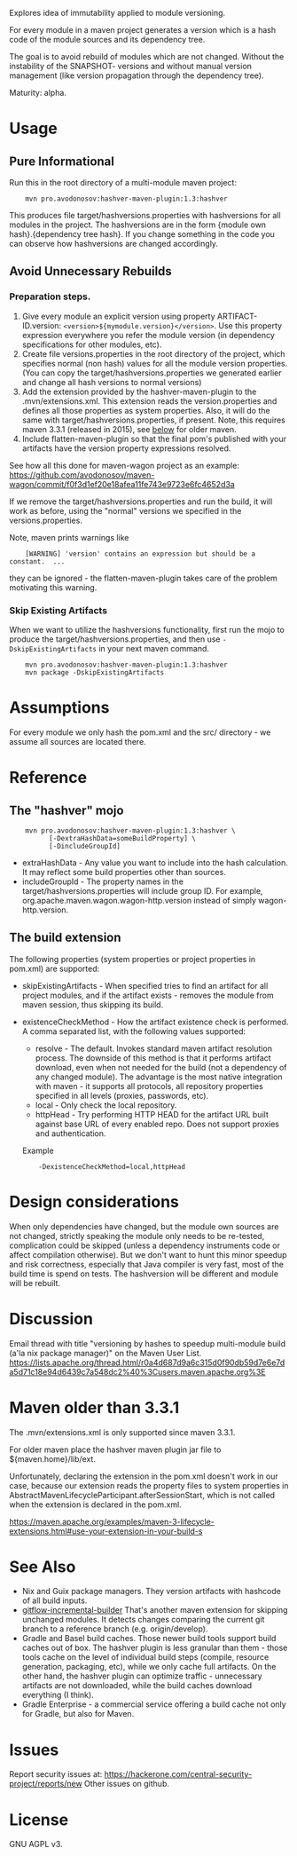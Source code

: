 Explores idea of immutability applied to module versioning.

For every module in a maven project generates a version which is a
hash code of the module sources and its dependency tree.

The goal is to avoid rebuild of modules which are not changed. Without the
instability of the SNAPSHOT- versions and without manual version management
(like version propagation through the dependency tree).

Maturity: alpha.

# Usage

## Pure Informational
Run this in the root directory of a multi-module maven project:

        mvn pro.avodonosov:hashver-maven-plugin:1.3:hashver
    
This produces file target/hashversions.properties with hashversions for 
all modules in the project. The hashversions are in the form
{module own hash}.{dependency tree hash}. If you change something in the code
you can observe how hashversions are changed accordingly.

## Avoid Unnecessary Rebuilds

### Preparation steps.

1. Give every module an explicit version using property ARTIFACT-ID.version:
   `<version>${mymodule.version}</version>`. Use this property
   expression everywhere you refer the module version (in dependency
   specifications for other modules, etc).
1. Create file versions.properties in the root directory of the project,
   which specifies normal (non hash) values for all the module version
   properties.
   (You can copy the target/hashversions.properties we generated earlier and
   change all hash versions to normal versions)
1. Add the extension provided by the hashver-maven-plugin to the 
   .mvn/extensions.xml. This extension reads the version.properties
   and defines all those properties as system properties.
   Also, it will do the same with target/hashversions.properties, if present.
   Note, this requires maven 3.3.1 (released in 2015),
   see [below](#maven-older-than-331) for older maven.
1. Include flatten-maven-plugin so that the final pom's published with your
   artifacts have the version property expressions resolved.

See how all this done for maven-wagon project as an example:
https://github.com/avodonosov/maven-wagon/commit/f0f3d1ef20e18afea11fe743e9723e6fc4652d3a

If we remove the target/hashversions.properties and run the build, it will
work as before, using the "normal" versions we specified in the
versions.properties.

Note, maven prints warnings like
```text
    [WARNING] 'version' contains an expression but should be a constant.  ...
```
they can be ignored - the flatten-maven-plugin takes care of the problem
motivating this warning.

### Skip Existing Artifacts

When we want to utilize the hashversions functionality, first run the mojo
to produce the target/hashversions.properties, and then use
`-DskipExistingArtifacts` in your next maven command.

```shell script
    mvn pro.avodonosov:hashver-maven-plugin:1.3:hashver
    mvn package -DskipExistingArtifacts
```
    
# Assumptions
For every module we only hash the pom.xml and the src/ directory - we assume
all sources are located there.

# Reference

## The "hashver" mojo

```shell script
    mvn pro.avodonosov:hashver-maven-plugin:1.3:hashver \
          [-DextraHashData=someBuildProperty] \
          [-DincludeGroupId]
```

- extraHashData - Any value you want to include into the hash calculation.
  It may reflect some build properties other than sources.
- includeGroupId - The property names in the target/hashversions.properties
  will include group ID. For example, org.apache.maven.wagon.wagon-http.version
  instead of simply wagon-http.version.

## The build extension

The following properties (system properties or project properties in pom.xml)
are supported:

- skipExistingArtifacts - When specified tries to find an artifact for all
  project modules, and if the artifact exists - removes the module from
  maven session, thus skipping its build. 
- existenceCheckMethod - How the artifact existence check is performed.
  A comma separated list, with the following values supported:
  - resolve - The default. Invokes standard maven artifact resolution
    process. The downside of this method is that it performs artifact download,
    even when not needed for the build (not a dependency of any changed module).
    The advantage is the most native integration with maven - it supports
    all protocols, all repository properties specified in all levels
    (proxies, passwords, etc). 
  - local - Only check the local repository.
  - httpHead - Try performing HTTP HEAD for the artifact URL built against
    base URL of every enabled repo. Does not support proxies and authentication.
    
  Example
  ```shell script
      -DexistenceCheckMethod=local,httpHead
  ```

# Design considerations
When only dependencies have changed, but the module own sources are not changed,
strictly speaking the module only needs to be re-tested, complication could
be skipped (unless a dependency instruments code or affect compilation otherwise).
But we don't want to hunt this minor speedup and risk correctness, especially
that Java compiler is very fast, most of the build time is spend on tests.
The hashversion will be different and module will be rebuilt.

# Discussion
Email thread with title
"versioning by hashes to speedup multi-module build (a'la nix package manager)"
on the Maven User List.
https://lists.apache.org/thread.html/r0a4d687d9a6c315d0f90db59d7e6e7da5d71c18e94d6439c7a548dc2%40%3Cusers.maven.apache.org%3E

# Maven older than 3.3.1

The .mvn/extensions.xml is only supported since maven 3.3.1.

For older maven place the hashver maven plugin jar file to ${maven.home}/lib/ext.

Unfortunately, declaring the extension in the pom.xml
doesn't work in our case, because our extension reads the property files
to system properties in AbstractMavenLifecycleParticipant.afterSessionStart,
which is not called when the extension is declared in the pom.xml.

https://maven.apache.org/examples/maven-3-lifecycle-extensions.html#use-your-extension-in-your-build-s

# See Also
- Nix and Guix package managers. They version artifacts with hashcode of all
  build inputs.
- [gitflow-incremental-builder](https://github.com/vackosar/gitflow-incremental-builder)
  That's another maven extension for skipping unchanged modules. It detects
  changes comparing the current git branch to a reference branch
  (e.g. origin/develop).
- Gradle and Basel build caches. Those newer build tools support build caches
  out of box. The hashver plugin is less granular than them - those tools
  cache on the level of individual build steps (compile, resource generation,
  packaging, etc), while we only cache full artifacts. On the other hand,
  the hashver plugin can optimize traffic - unnecessary artifacts are not
  downloaded, while the build caches download everything (I think).
- Gradle Enterprise - a commercial service offering a build cache not only
  for Gradle, but also for Maven. 

# Issues
Report security issues at: https://hackerone.com/central-security-project/reports/new 
Other issues on github.

# License
GNU AGPL v3.
